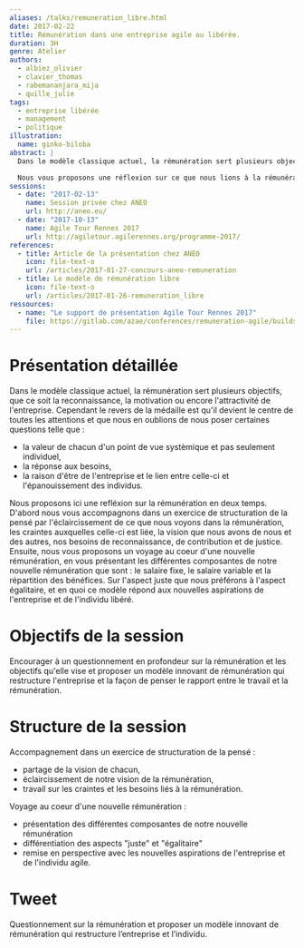 ```yaml
---
aliases: /talks/remuneration_libre.html
date: 2017-02-22
title: Rémunération dans une entreprise agile ou libérée.
duration: 3H
genre: Atelier
authors:
  - albiez_olivier
  - clavier_thomas
  - rabemananjara_mija
  - quille_julie
tags:
  - entreprise libérée
  - management
  - politique
illustration:
  name: ginko-biloba
abstract: |
  Dans le modèle classique actuel, la rémunération sert plusieurs objectifs, que ce soit la reconnaissance, la motivation ou encore l'attractivité de l'entreprise. Cependant, le revers de la médaille est qu'il devient le centre de toutes les attentions et que nous en oublions de nous poser certaines questions.

  Nous vous proposons une réflexion sur ce que nous lions à la rémunération, ainsi qu'une présentation d'une solution de rémunération plus juste répondant aux aspirations de l'entreprise et de l'individu libéré.
sessions:
  - date: "2017-02-13"
    name: Session privée chez ANEO
    url: http://aneo.eu/
  - date: "2017-10-13"
    name: Agile Tour Rennes 2017
    url: http://agiletour.agilerennes.org/programme-2017/
references:
  - title: Article de la présentation chez ANEO
    icon: file-text-o
    url: /articles/2017-01-27-concours-aneo-remuneration
  - title: Le modèle de rémunération libre
    icon: file-text-o
    url: /articles/2017-01-26-remuneration_libre
ressources:
  - name: "Le support de présentation Agile Tour Rennes 2017"
    file: https://gitlab.com/azae/conferences/remuneration-agile/builds/artifacts/20171014-atrennes/file/slides.pdf?job=compile_pdf
---
```


# Présentation détaillée

Dans le modèle classique actuel, la rémunération sert plusieurs objectifs, que ce soit la reconnaissance, la motivation ou encore l'attractivité de l'entreprise. Cependant le revers de la médaille est qu'il devient le centre de toutes les attentions et que nous en oublions de nous poser certaines questions telle que :

- la valeur de chacun d'un point de vue systèmique et pas seulement individuel,
- la réponse aux besoins,
- la raison d'être de l'entreprise et le lien entre celle-ci et l'épanouissement des individus.

Nous proposons ici une refléxion sur la rémunération en deux temps.
D'abord nous vous accompagnons dans un exercice de structuration de la pensé par l'éclaircissement de ce que nous voyons dans la rémunération, les craintes auxquelles celle-ci est liée, la vision que nous avons de nous et des autres, nos besoins de reconnaissance, de contribution et de justice.
Ensuite, nous vous proposons un voyage au coeur d'une nouvelle rémunération, en vous présentant les différentes composantes de notre nouvelle rémunération que sont : le salaire fixe, le salaire variable et la répartition des bénéfices. Sur l'aspect juste que nous préférons à l'aspect égalitaire, et en quoi ce modèle répond aux nouvelles aspirations de l'entreprise et de l'individu libéré.

# Objectifs de la session

Encourager à un questionnement en profondeur sur la rémunération et les objectifs qu'elle vise et proposer un modèle innovant de rémunération qui restructure l'entreprise et la façon de penser le rapport entre le travail et la rémunération.


# Structure de la session

Accompagnement dans un exercice de structuration de la pensé :

- partage de la vision de chacun,
- éclaircissement de notre vision de la rémunération,
- travail sur les craintes et les besoins liés à la rémunération.

Voyage au coeur d'une nouvelle rémunération :

- présentation des différentes composantes de notre nouvelle rémunération
- différentiation des aspects "juste" et "égalitaire"
- remise en perspective avec les nouvelles aspirations de l'entreprise et de l'individu agile.

# Tweet

Questionnement sur la rémunération et proposer un modèle innovant de rémunération qui restructure l’entreprise et l’individu.

